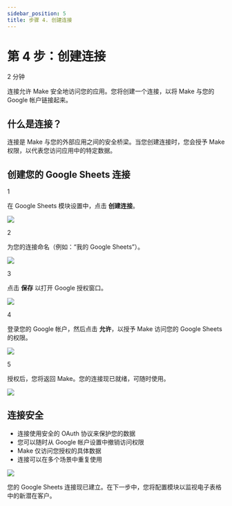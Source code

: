 ```yaml
---
sidebar_position: 5
title: 步骤 4. 创建连接
---
```


# 第 4 步：创建连接

2 分钟

连接允许 Make 安全地访问您的应用。您将创建一个连接，以将 Make 与您的 Google 帐户链接起来。

## 什么是连接？

连接是 Make 与您的外部应用之间的安全桥梁。当您创建连接时，您会授予 Make 权限，以代表您访问应用中的特定数据。

## 创建您的 Google Sheets 连接

1

在 Google Sheets 模块设置中，点击 **创建连接**。

![](/img/get-started/image_049_acbdf870.png)

2

为您的连接命名（例如：“我的 Google Sheets”）。

![](/img/get-started/image_015_4e594aad.png?format=webp)

3

点击 **保存** 以打开 Google 授权窗口。

![](/img/get-started/image_003_3e834548.png)

4

登录您的 Google 帐户，然后点击 **允许**，以授予 Make 访问您的 Google Sheets 的权限。

![](/img/get-started/image_013_1c93b14d.png?format=webp)

5

授权后，您将返回 Make。您的连接现已就绪，可随时使用。

![](/img/get-started/image_004_d347dc2d.png?format=webp)

## 连接安全

- 连接使用安全的 OAuth 协议来保护您的数据
- 您可以随时从 Google 帐户设置中撤销访问权限
- Make 仅访问您授权的具体数据
- 连接可以在多个场景中重复使用

![](/img/get-started/image_166_b81e323c.png?format=webp)

您的 Google Sheets 连接现已建立。在下一步中，您将配置模块以监视电子表格中的新潜在客户。
